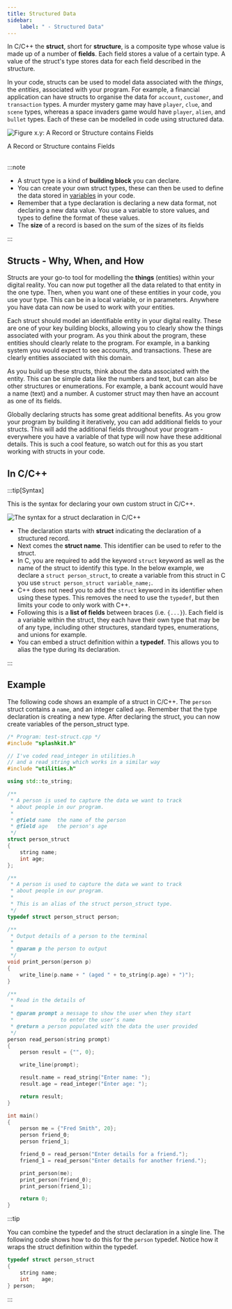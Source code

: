```yaml
---
title: Structured Data
sidebar:
    label: " - Structured Data"
---
```


In C/C++ the **struct**, short for **structure**, is a composite type whose value is made up of a number of **fields**. Each field stores a value of a certain type. A value of the struct's type stores data for each field described in the structure.

In your code, structs can be used to model data associated with the *things*, the *entities*, associated with your program. For example, a financial application can have structs to organise the data for `account`, `customer`, and `transaction` types. A murder mystery game may have `player`, `clue`, and `scene` types, whereas a space invaders game would have `player`, `alien`, and `bullet` types. Each of these can be modelled in code using structured data.

<a id="FigureCustomTypeRecord"></a>

![Figure x.y: A Record or Structure contains Fields](./images/custom-type-record.png "A Record or Structure contains Fields")
<div class="caption">A Record or Structure contains Fields</div><br/>

:::note

- A struct type is a kind of **building block** you can declare.
- You can create your own struct types, these can then be used to define the data stored in [variables](/book/part-1-instructions/1-sequence-and-data/1-concepts/07-variable) in your code.
- Remember that a type declaration is declaring a new data format, not declaring a new data value. You use a variable to store values, and types to define the format of these values.
- The **size** of a record is based on the sum of the sizes of its fields

:::

## Structs - Why, When, and How

Structs are your go-to tool for modelling the **things** (entities) within your digital reality. You can now put together all the data related to that entity in the one type. Then, when you want one of these entities in your code, you use your type. This can be in a local variable, or in parameters. Anywhere you have data can now be used to work with your entities.

Each struct should model an identifiable entity in your digital reality. These are one of your key building blocks, allowing you to clearly show the things associated with your program. As you think about the program, these entities should clearly relate to the program. For example, in a banking system you would expect to see accounts, and transactions. These are clearly entities associated with this domain.

As you build up these structs, think about the data associated with the entity. This can be simple data like the numbers and text, but can also be other structures or enumerations. For example, a bank account would have a name (text) and a number. A customer struct may then have an account as one of its fields.

Globally declaring structs has some great additional benefits. As you grow your program by building it iteratively, you can add additional fields to your structs. This will add the additional fields throughout your program - everywhere you have a variable of that type will now have these additional details. This is such a cool feature, so watch out for this as you start working with structs in your code.

## In C/C++

:::tip[Syntax]

This is the syntax for declaring your own custom struct in C/C++.

![The syntax for a struct declaration in C/C++](./images/struct-decl.png)

- The declaration starts with **struct** indicating the declaration of a structured record.
- Next comes the **struct name**. This identifier can be used to refer to the struct.
- In C, you are required to add the keyword `struct` keyword as well as the name of the struct to identify this type. In the below example, we declare a `struct person_struct`, to create a variable from this struct in C you use `struct person_struct variable_name;`.
- C++ does not need you to add the `struct` keyword in its identifier when using these types. This removes the need to use the `typedef`, but then limits your code to only work with C++.
- Following this is a **list of fields** between braces (i.e. `{...}`). Each field is a variable within the struct, they each have their own type that may be of any type, including other structures, standard types, enumerations, and unions for example.
- You can embed a struct definition within a **typedef**. This allows you to alias the type during its declaration.

:::

## Example

The following code shows an example of a struct in C/C++. The `person` struct contains a `name`, and an integer called `age`. Remember that the type declaration is creating a new type. After declaring the struct, you can now create variables of the person_struct type.

```cpp
/* Program: test-struct.cpp */
#include "splashkit.h"

// I've coded read_integer in utilities.h
// and a read_string which works in a similar way
#include "utilities.h"

using std::to_string;

/**
 * A person is used to capture the data we want to track
 * about people in our program.
 *
 * @field name  the name of the person
 * @field age   the person's age
 */
struct person_struct
{
    string name;
    int age;
};

/**
 * A person is used to capture the data we want to track
 * about people in our program.
 *
 * This is an alias of the struct person_struct type.
 */
typedef struct person_struct person;

/**
 * Output details of a person to the terminal
 *
 * @param p the person to output
 */
void print_person(person p)
{
    write_line(p.name + " (aged " + to_string(p.age) + ")");
}

/**
 * Read in the details of
 *
 * @param prompt a message to show the user when they start
 *               to enter the user's name
 * @return a person populated with the data the user provided
 */
person read_person(string prompt)
{
    person result = {"", 0};

    write_line(prompt);

    result.name = read_string("Enter name: ");
    result.age = read_integer("Enter age: ");

    return result;
}

int main()
{
    person me = {"Fred Smith", 20};
    person friend_0;
    person friend_1;

    friend_0 = read_person("Enter details for a friend.");
    friend_1 = read_person("Enter details for another friend.");

    print_person(me);
    print_person(friend_0);
    print_person(friend_1);

    return 0;
}
```

:::tip

You can combine the typedef and the struct declaration in a single line. The following code shows how to do this for the `person` typedef. Notice how it wraps the struct definition within the typedef.

```cpp
typedef struct person_struct
{
    string name;
    int    age;
} person;
```

:::
